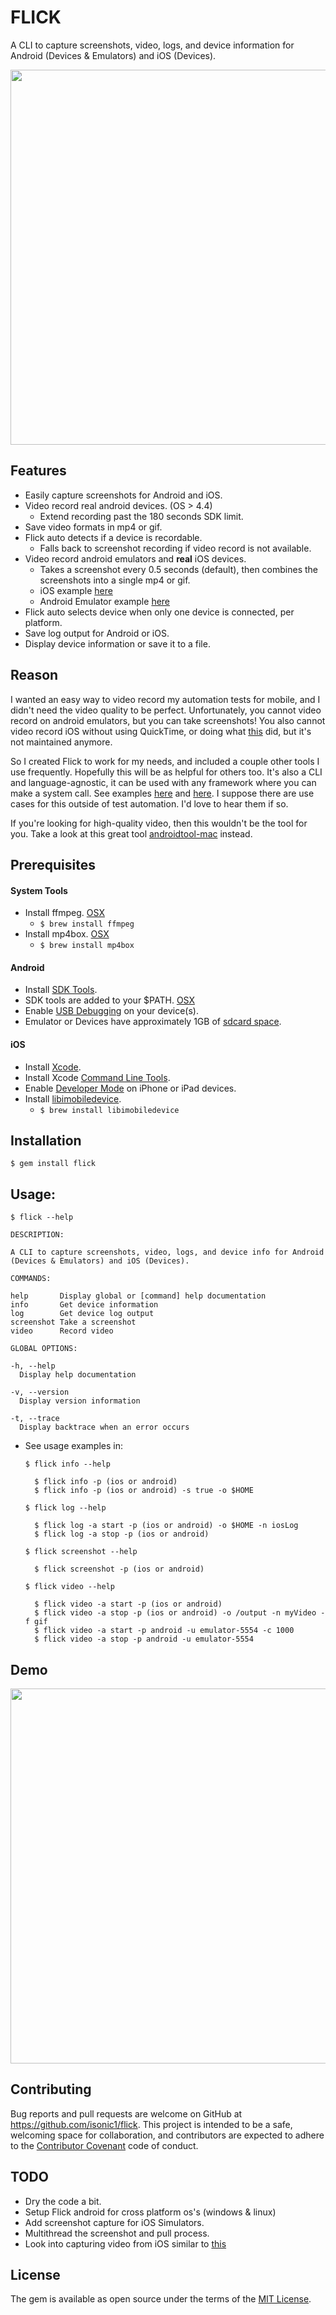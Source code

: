 # FLICK
A CLI to capture screenshots, video, logs, and device information for Android (Devices & Emulators) and iOS (Devices).

<img src="https://www.dropbox.com/s/o49et3fhncu3l4v/animacii_09.gif?raw=1" width="600">

Features
--------

* Easily capture screenshots for Android and iOS.
* Video record real android devices. (OS > 4.4)
	* Extend recording past the 180 seconds SDK limit.
* Save video formats in mp4 or gif.
* Flick auto detects if a device is recordable.
	* Falls back to screenshot recording if video record is not available.
* Video record android emulators and **real** iOS devices.
	* Takes a screenshot every 0.5 seconds (default), then combines the screenshots into a single mp4 or gif.
	* iOS example [here](https://www.dropbox.com/s/4pjhhmnsx9gj5pi/ios-flick-example.mp4?dl=0)
	* Android Emulator example [here](https://www.dropbox.com/s/gwunrvgzxkny13z/android-flick-example.mp4?dl=0)
* Flick auto selects device when only one device is connected, per platform.
* Save log output for Android or iOS.
* Display device information or save it to a file.

Reason
------
I wanted an easy way to video record my automation tests for mobile, and I didn't need the video quality to be perfect. Unfortunately, you cannot video record on android emulators, but you can take screenshots! You also cannot video record iOS without using QuickTime, or doing what [this](https://github.com/appium/screen_recording) did, but it's not maintained anymore.

So I created Flick to work for my needs, and included a couple other tools I use frequently. Hopefully this will be as helpful for others too. It's also a CLI and language-agnostic, it can be used with any framework where you can make a system call. See examples [here](https://github.com/isonic1/appium-mobile-grid/blob/flick/ios/spec/spec_helper.rb#L14) and [here](https://github.com/isonic1/appium-mobile-grid/blob/flick/android/spec/spec_helper.rb#L22). I suppose there are use cases for this outside of test automation. I'd love to hear them if so.

If you're looking for high-quality video, then this wouldn't be the tool for you. Take a look at this great tool [androidtool-mac](https://github.com/mortenjust/androidtool-mac) instead.

Prerequisites 
-------------
#### System Tools
* Install ffmpeg. [OSX](https://trac.ffmpeg.org/wiki/CompilationGuide/MacOSX)
	* ```$ brew install ffmpeg```
* Install mp4box. [OSX](http://hunterford.me/compiling-mp4box-on-mac-os-x/)
	* ```$ brew install mp4box```

#### Android
* Install [SDK Tools](http://developer.android.com/sdk/installing/index.html?pkg=tools).
* SDK tools are added to your $PATH. [OSX](http://stackoverflow.com/questions/5526470/trying-to-add-adb-to-path-variable-osx) 
* Enable [USB Debugging](https://www.kingoapp.com/root-tutorials/how-to-enable-usb-debugging-mode-on-android.htm) on your device(s).
* Emulator or Devices have approximately 1GB of [sdcard space](http://developer.android.com/tools/help/mksdcard.html).

#### iOS
* Install [Xcode](https://developer.apple.com/xcode/download/).
* Install Xcode [Command Line Tools](http://railsapps.github.io/xcode-command-line-tools.html).
* Enable [Developer Mode](http://apple.stackexchange.com/questions/159196/enable-developer-inside-the-settings-app-on-ios) on iPhone or iPad devices.
* Install [libimobiledevice](http://www.libimobiledevice.org/).
	* ```$ brew install libimobiledevice```

Installation
------------

    $ gem install flick


Usage:
------
    $ flick --help

    DESCRIPTION:
  
    A CLI to capture screenshots, video, logs, and device info for Android (Devices & Emulators) and iOS (Devices).
	
	COMMANDS:
   
    help       Display global or [command] help documentation           
    info       Get device information           
    log        Get device log output            
    screenshot Take a screenshot                
    video      Record video     
    
    GLOBAL OPTIONS:
        
    -h, --help 
      Display help documentation
        
    -v, --version 
      Display version information
        
    -t, --trace 
      Display backtrace when an error occurs

* See usage examples in:
	
	`$ flick info --help`
		
		$ flick info -p (ios or android)
		$ flick info -p (ios or android) -s true -o $HOME
	
 
	`$ flick log --help`
		
		$ flick log -a start -p (ios or android) -o $HOME -n iosLog
		$ flick log -a stop -p (ios or android)

	`$ flick screenshot --help`
		
		$ flick screenshot -p (ios or android)
 
	`$ flick video --help`
		
		$ flick video -a start -p (ios or android)
		$ flick video -a stop -p (ios or android) -o /output -n myVideo -f gif
		$ flick video -a start -p android -u emulator-5554 -c 1000
		$ flick video -a stop -p android -u emulator-5554

Demo
----
<img src="https://www.dropbox.com/s/9be37gc1c2dlxa6/flick-demo.gif?raw=1" width="600">

## Contributing

Bug reports and pull requests are welcome on GitHub at https://github.com/isonic1/flick. This project is intended to be a safe, welcoming space for collaboration, and contributors are expected to adhere to the [Contributor Covenant](contributor-covenant.org) code of conduct.

## TODO
* Dry the code a bit.
* Setup Flick android for cross platform os's (windows & linux)
* Add screenshot capture for iOS Simulators.
* Multithread the screenshot and pull process.
* Look into capturing video from iOS similar to [this](https://github.com/mortenjust/androidtool-mac/blob/9347cd9aeca9e7370e323d12f862bc5d8beacc25/AndroidTool/IOSDeviceHelper.swift#L56)

## License

The gem is available as open source under the terms of the [MIT License](http://opensource.org/licenses/MIT).

